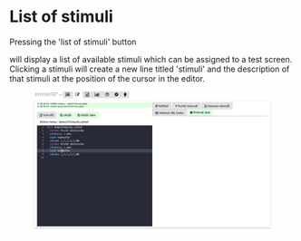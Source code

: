 # List of stimuli

Pressing the 'list of stimuli' button

will display a list of available stimuli which can be assigned to a test screen. Clicking a stimuli will create a new line titled 'stimuli' and the description of that stimuli at the position of the cursor in the editor.

<figure><img src="../../.gitbook/assets/yjh318thnw.gif" alt=""><figcaption></figcaption></figure>
